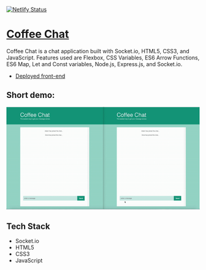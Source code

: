 [![Netlify Status](https://api.netlify.com/api/v1/badges/ed184cb6-6bde-41e2-a42d-a4cdaa5a546b/deploy-status)](https://app.netlify.com/sites/dorabelme/deploys)

# [Coffee Chat](https://coffee-chat.netlify.com/)

Coffee Chat is a chat application built with Socket.io, HTML5, CSS3, and JavaScript. Features used are Flexbox, CSS Variables, ES6 Arrow Functions, ES6 Map, Let and Const variables, Node.js, Express.js, and Socket.io.

- [Deployed front-end](https://coffee-chat.netlify.com/)

## Short demo:

<p align ="center">
<img src="./coffee-chat.gif" alt="chat demo">
</p>

## Tech Stack

- Socket.io
- HTML5
- CSS3
- JavaScript
